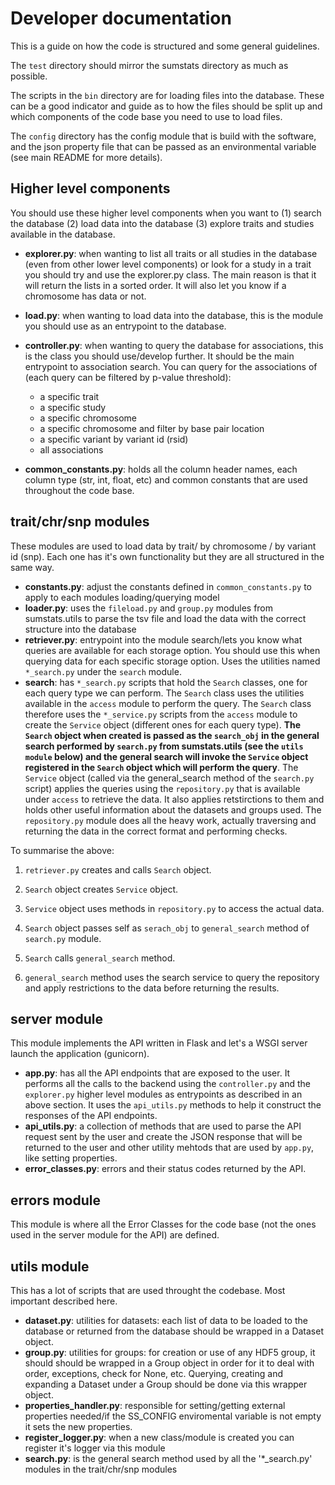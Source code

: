 # Developer documentation

This is a guide on how the code is structured and some general guidelines.

The `test` directory should mirror the sumstats directory as much as possible.

The scripts in the `bin` directory are for loading files into the database. These can be a good indicator and guide as to how
the files should be split up and which components of the code base you need to use to load files.

The `config` directory has the config module that is build with the software, and the json property file that can be passed as an
environmental variable (see main README for more details).

## Higher level components

You should use these higher level components when you want to (1) search the database (2) load data into the database (3) explore traits and studies
available in the database.

- **explorer.py**: when wanting to list all traits or all studies in the database (even from other lower level components) or look for a study in a trait
you should try and use the explorer.py class. The main reason is that it will return the lists in a sorted order. It will also let you know if a chromosome
has data or not.

- **load.py**: when wanting to load data into the database, this is the module you should use as an entrypoint to the database.

- **controller.py**: when wanting to query the database for associations, this is the class you should use/develop further. It should be the main
entrypoint to association search. You can query for the associations of (each query can be filtered by p-value threshold):
  - a specific trait
  - a specific study
  - a specific chromosome
  - a specific chromosome and filter by base pair location
  - a specific variant by variant id (rsid)
  - all associations

- **common_constants.py**: holds all the column header names, each column type (str, int, float, etc) and common constants that are used
throughout the code base.

## trait/chr/snp modules

These modules are used to load data by trait/ by chromosome / by variant id (snp). Each one has it's own functionality but they are all
structured in the same way.

- **constants.py**: adjust the constants defined in `common_constants.py` to apply to each modules loading/querying model
- **loader.py**: uses the `fileload.py` and `group.py` modules from sumstats.utils to parse the tsv file and load the data with the correct structure
into the database
- **retriever.py**: entrypoint into the module search/lets you know what queries are available for each storage option.
You should use this when querying data for each specific storage option. Uses the utilities named `*_search.py` under the `search` module.
- **search**: has `*_search.py` scripts that hold the `Search` classes, one for each query type we can perform.
The `Search` class uses the utilities available in the `access` module to perform the query.
The `Search` class therefore uses the `*_service.py` scripts from the `access` module to create the `Service` object (different ones for each query type).
**The `Search` object when created is passed as the `search_obj` in the general search performed by `search.py` from sumstats.utils (see the `utils module` below)
and the general search will invoke the `Service` object registered in the `Search` object which will perform the query**. The `Service` object
(called via the general_search method of the `search.py` script) applies the queries using the `repository.py` that is available under `access` to retrieve the data.
It also applies retstirctions to them and holds other useful information about the datasets and groups used. The `repository.py` module does all the heavy work, actually
traversing and returning the data in the correct format and performing checks.

To summarise the above:

1. `retriever.py` creates and calls `Search` object.
2. `Search` object creates `Service` object.
3. `Service` object uses methods in `repository.py` to access the actual data.

1. `Search` object passes self as `serach_obj` to `general_search` method of `search.py` module.
2. `Search` calls `general_search` method.
3. `general_search` method uses the search service to query the repository and apply restrictions to the data before returning the results.

## server module

This module implements the API written in Flask and let's a WSGI server launch the application (gunicorn).

- **app.py**: has all the API endpoints that are exposed to the user. It performs all the calls to the backend using the `controller.py` and the `explorer.py` higher
level modules as entrypoints as described in an above section. It uses the `api_utils.py` methods to help it construct the responses of the API endpoints.
- **api_utils.py**: a collection of methods that are used to parse the API request sent by the user and create the JSON response that will be returned to the user and other
utility mehtods that are used by `app.py`, like setting properties.
- **error_classes.py**: errors and their status codes returned by the API.

## errors module

This module is where all the Error Classes for the code base (not the ones used in the server module for the API) are defined.

## utils module

This has a lot of scripts that are used throught the codebase. Most important described here.

- **dataset.py**: utilities for datasets: each list of data to be loaded to the database or returned from the database should be wrapped in a Dataset object.
- **group.py**: utilities for groups: for creation or use of any HDF5 group, it should should be wrapped in a Group object in order for it to deal with order,
exceptions, check for None, etc. Querying, creating and expanding a Dataset under a Group should be done via this wrapper object.
- **properties_handler.py**: responsible for setting/getting external properties needed/if the SS_CONFIG enviromental variable is not empty it sets the new properties.
- **register_logger.py**: when a new class/module is created you can register it's logger via this module
- **search.py**: is the general search method used by all the '*_search.py' modules in the trait/chr/snp modules